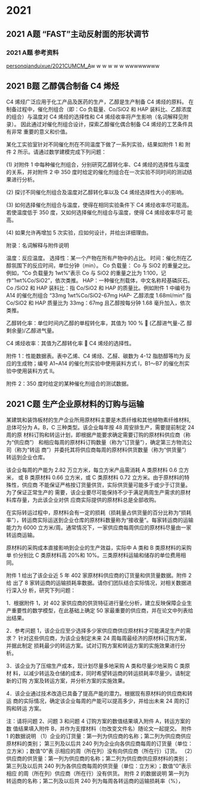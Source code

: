 # 2021

## 2021 A题 “FAST”主动反射面的形状调节

### 2021 A题 参考资料

[personqianduixue/2021CUMCM_A](https://github.com/personqianduixue/2021CUMCM_A/tree/master)w w w w w w wwwwwwww

## 2021 B题 乙醇偶合制备 C4 烯烃

C4 烯烃广泛应用于化工产品及医药的生产，乙醇是生产制备 C4 烯烃的原料。 在制备过程中，催化剂组合（即：Co 负载量、Co/SiO2 和 HAP 装料比、乙醇浓度 的组合）与温度对 C4 烯烃的选择性和 C4 烯烃收率将产生影响（名词解释见附录）。 因此通过对催化剂组合设计，探索乙醇催化偶合制备 C4 烯烃的工艺条件具有非常 重要的意义和价值。

某化工实验室针对不同催化剂在不同温度下做了一系列实验，结果如附件 1 和 附件 2 所示。请通过数学建模完成下列问题：

(1) 对附件 1 中每种催化剂组合，分别研究乙醇转化率、C4 烯烃的选择性与温度的关系，并对附件 2 中 350 度时给定的催化剂组合在一次实验不同时间的测试结 果进行分析。

(2) 探讨不同催化剂组合及温度对乙醇转化率以及 C4 烯烃选择性大小的影响。

(3) 如何选择催化剂组合与温度，使得在相同实验条件下 C4 烯烃收率尽可能高。若使温度低于 350 度，又如何选择催化剂组合与温度，使得 C4 烯烃收率尽可 能高。

(4) 如果允许再增加 5 次实验，应如何设计，并给出详细理由。

附录：名词解释与附件说明

温度：反应温度。 选择性：某一个产物在所有产物中的占比。 时间：催化剂在乙醇氛围下的反应时间，单位分钟（min）。 Co 负载量： Co 与 SiO2 的重量之比。例如，“Co 负载量为 1wt%”表示 Co 与 SiO2 的重量之比为 1:100，记作“1wt%Co/SiO2”，依次类推。 HAP：一种催化剂载体，中文名称羟基磷灰石。 Co /SiO2 和 HAP 装料比：指 Co/SiO2 和 HAP 的质量比。例如附件 1 中编号为 A14 的催化剂组合 “33mg 1wt%Co/SiO2-67mg HAP- 乙醇浓度 1.68ml/min” 指 Co/SiO2 和 HAP 质量比为 33mg：67mg 且乙醇按每分钟 1.68 毫升加入，依次类推。

乙醇转化率：单位时间内乙醇的单程转化率，其值为 100 %  (乙醇进气量-乙 醇剩余量)/乙醇进气量。

C4 烯烃收率：其值为乙醇转化率  C4 烯烃的选择性。

附件 1：性能数据表。表中乙烯、C4 烯烃、乙醛、碳数为 4-12 脂肪醇等均为 反应的生成物；编号 A1~A14 的催化剂实验中使用装料方式 I，B1～B7 的催化剂实 验中使用装料方式 II。

附件 2：350 度时给定的某种催化剂组合的测试数据。

## 2021 C题 生产企业原材料的订购与运输

某建筑和装饰板材的生产企业所用原材料主要是木质纤维和其他植物素纤维材料, 总体可分为 A，B，C 三种类型。该企业每年按 48 周安排生产，需要提前制定 24 周的原 材料订购和转运计划，即根据产能要求确定需要订购的原材料供应商（称为“供应商”） 和相应每周的原材料订购数量（称为“订货量”），确定第三方物流公司（称为“转运 商”）并委托其将供应商每周的原材料供货数量（称为“供货量”）转运到企业仓库。

该企业每周的产能为 2.82 万立方米，每立方米产品需消耗 A 类原材料 0.6 立方米， 或 B 类原材料 0.66 立方米，或 C 类原材料 0.72 立方米。由于原材料的特殊性，供应商 不能保证严格按订货量供货，实际供货量可能多于或少于订货量。为了保证正常生产的 需要，该企业要尽可能保持不少于满足两周生产需求的原材料库存量，为此该企业对供 应商实际提供的原材料总是全部收购。

在实际转运过程中，原材料会有一定的损耗（损耗量占供货量的百分比称为“损耗率”），转运商实际运送到企业仓库的原材料数量称为“接收量”。每家转运商的运输 能力为 6000 立方米/周。通常情况下，一家供应商每周供应的原材料尽量由一家转运商运输。

原材料的采购成本直接影响到企业的生产效益，实际中 A 类和 B 类原材料的采购单 价分别比 C 类原材料高 20%和 10%。三类原材料运输和储存的单位费用相同。

附件 1 给出了该企业近 5 年 402 家原材料供应商的订货量和供货量数据。附件 2 给 出了 8 家转运商的运输损耗率数据。请你们团队结合实际情况，对相关数据进行深入分 析，研究下列问题：

1．根据附件 1，对 402 家供应商的供货特征进行量化分析，建立反映保障企业生产重要性的数学模型，在此基础上确定 50 家最重要的供应商，并在论文中列表给出结果。

2．参考问题 1，该企业应至少选择多少家供应商供应原材料才可能满足生产的需求？ 针对这些供应商，为该企业制定未来 24 周每周最经济的原材料订购方案，并据此制定 损耗最少的转运方案。试对订购方案和转运方案的实施效果进行分析。

3．该企业为了压缩生产成本，现计划尽量多地采购 A 类和尽量少地采购 C 类原材 料，以减少转运及仓储的成本，同时希望转运商的转运损耗率尽量少。请制定新的订购 方案及转运方案，并分析方案的实施效果。

4．该企业通过技术改造已具备了提高产能的潜力。根据现有原材料的供应商和转运 商的实际情况，确定该企业每周的产能可以提高多少，并给出未来 24 周的订购和转运 方案。

注：请将问题 2、问题 3 和问题 4 订购方案的数值结果填入附件 A，转运方案的数 值结果填入附件 B，并作为支撑材料（勿改变文件名）随论文一起提交。 附件 1 的数据说明 （1）企业的订货量：第一列为供应商的名称；第二列为供应商供应原材料的类别； 第三列及以后共 240 列为企业向各供应商每周的订货量（单位：立方米）；数值“0”表 示相应的周（所在列）没有向供应商（所在行）订货。 （2）供应商的供货量：第一列为供应商的名称；第二列为供应商供应原材料的类别； 第三列及以后共 240 列为各供应商每周的供货量（单位：立方米）；数值“0”表示相应 的周（所在列）供应商（所在行）没有供货。 附件 2 的数据说明 第一列为转运商的名称；第二列及以后共 240 列为每周各转运商的运输损耗率（%），

